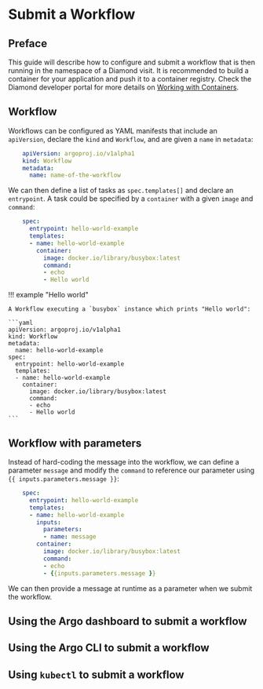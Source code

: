 # Submit a Workflow

## Preface

This guide will describe how to configure and submit a workflow that is then running in the namespace of a Diamond visit.
It is recommended to build a container for your application and push it to a container registry.
Check the Diamond developer portal for more details on
[Working with Containers](https://dev-portal.diamond.ac.uk/guide/kubernetes/tutorials/containers/).

## Workflow

Workflows can be configured as YAML manifests that include an ```apiVersion```,
declare the ```kind``` and ```Workflow```, and are given a ```name``` in ```metadata```:

```yaml
    apiVersion: argoproj.io/v1alpha1
    kind: Workflow
    metadata:
      name: name-of-the-workflow
```

We can then define a list of tasks as ```spec.templates[]``` and declare an ```entrypoint```.
A task could be specified by a ```container``` with a given ```image``` and ```command```:

```yaml
    spec:
      entrypoint: hello-world-example
      templates:
      - name: hello-world-example
        container:
          image: docker.io/library/busybox:latest
          command: 
          - echo
          - Hello world
```

!!! example "Hello world"

    A Workflow executing a `busybox` instance which prints "Hello world":

    ```yaml
    apiVersion: argoproj.io/v1alpha1
    kind: Workflow
    metadata:
      name: hello-world-example
    spec:
      entrypoint: hello-world-example
      templates:
      - name: hello-world-example
        container:
          image: docker.io/library/busybox:latest
          command: 
          - echo
          - Hello world
    ```

## Workflow with parameters

Instead of hard-coding the message into the workflow, we can define a parameter ```message``` and
modify the ```command``` to reference our parameter using ```{{ inputs.parameters.message }}```:

```yaml
    spec:
      entrypoint: hello-world-example
      templates:
      - name: hello-world-example
        inputs:
          parameters:
          - name: message
        container:
          image: docker.io/library/busybox:latest
          command: 
          - echo
          - {{inputs.parameters.message }}
```

We can then provide a message at runtime as a parameter when we submit the workflow.

## Using the Argo dashboard to submit a workflow


## Using the Argo CLI to submit a workflow

## Using ```kubectl``` to submit a workflow